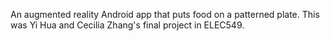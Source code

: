 An augmented reality Android app that puts food on a patterned plate.
This was Yi Hua and Cecilia Zhang's final project in ELEC549.
